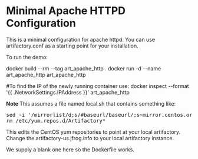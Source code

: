 Minimal Apache HTTPD Configuration
==================================

This is a minimal configuration for apache httpd.  You can use artifactory.conf as a starting point for your
installation.

To run the demo:

docker build --rm --tag art_apache_http .
docker run -d --name art_apache_http art_apache_http

#To find the IP of the newly running container use:
docker inspect --format '{{ .NetworkSettings.IPAddress }}' art_apache_http

__Note__
This assumes a file named local.sh that contains something like:

<pre>
sed -i '/mirrorlist/d;s/#baseurl/baseurl/;s~mirror.centos.org~artifactory-us.jfrog.info/artifactory~' /etc/yum.repos.d/CentOS-*.repo
rm /etc/yum.repos.d/Artifactory*
</pre>

This edits the CentOS yum repositories to point at your local artifactory.  Change the artifactory-us.jfrog.info to your
local artifactory instance.

We supply a blank one here so the Dockerfile works.

